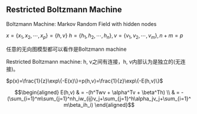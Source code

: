 ## Restricted Boltzmann Machine

Boltzmann Machine: Markov Random Field with hidden nodes

$x=\{x_1,x_2,\cdots,x_p\}= \{h,v\}$
$h=\{h_1,h_2,\cdots,h_n\}, v=\{v_1,v_2,\cdots,v_m\},n+m=p$

任意的无向图模型都可以看作是Boltzmann machine

Restricted Boltzmann machine: h, v之间有连接，h, v内部认为是独立的(无连接)。

$p(x)=\frac{1}{z}\exp\{-E(x)\}=p(h,v)=\frac{1}{z}\exp\{-E(h,v)\}$

$$\begin{aligned}
E(h,v) & = -(h^Twv + \alpha^Tv + \beta^Th) \\
& = -(\sum_{i=1}^m\sum_{j=1}^nh_iw_{ij}v_j+\sum_{j=1}^h\alpha_jv_j+\sum_{i=1}^m\beta_ih_i)
\end{aligned}$$